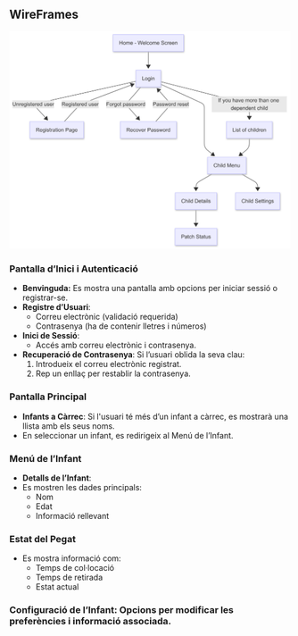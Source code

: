 ## WireFrames

![Pegat](FlowchartTutor.png) 



### Pantalla d’Inici i Autenticació
- <b>Benvinguda:</b> Es mostra una pantalla amb opcions per iniciar sessió o registrar-se.
- <b>Registre d’Usuari</b>:
  	- Correu electrònic (validació requerida)
  	- Contrasenya (ha de contenir lletres i números)
- <b>Inici de Sessió</b>:
	- Accés amb correu electrònic i contrasenya.
- <b>Recuperació de Contrasenya</b>: Si l’usuari oblida la seva clau:
    1) Introdueix el correu electrònic registrat.
  	2) Rep un enllaç per restablir la contrasenya.

### Pantalla Principal
- <b>Infants a Càrrec</b>: Si l'usuari té més d’un infant a càrrec, es mostrarà una llista amb els seus noms.
- En seleccionar un infant, es redirigeix al Menú de l’Infant.

### Menú de l’Infant
- <b>Detalls de l’Infant</b>: 
- Es mostren les dades principals:
	- Nom
	- Edat
	- Informació rellevant

### Estat del Pegat
- Es mostra informació com:
	- Temps de col·locació
	- Temps de retirada
	- Estat actual

### Configuració de l’Infant: Opcions per modificar les preferències i informació associada.
